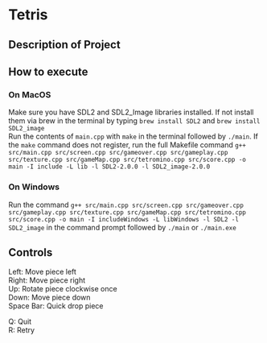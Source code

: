 # Tetris
## Description of Project

## How to execute
### On MacOS
Make sure you have SDL2 and SDL2_Image libraries installed. If not install them via brew in the terminal by typing `brew install SDL2` and `brew install SDL2_image` <br>
Run the contents of `main.cpp` with `make` in the terminal followed by `./main`. If the `make` command does not register, run the full Makefile command `g++ src/main.cpp src/screen.cpp src/gameover.cpp src/gameplay.cpp src/texture.cpp src/gameMap.cpp src/tetromino.cpp src/score.cpp -o main -I include -L lib -l SDL2-2.0.0 -l SDL2_image-2.0.0`

### On Windows
Run the command `g++ src/main.cpp src/screen.cpp src/gameover.cpp src/gameplay.cpp src/texture.cpp src/gameMap.cpp src/tetromino.cpp src/score.cpp -o main -I includeWindows -L libWindows -l SDL2 -l SDL2_image` in the command prompt followed by `./main` or `./main.exe`

## Controls
Left: Move piece left <br>
Right: Move piece right <br>
Up: Rotate piece clockwise once <br>
Down: Move piece down <br>
Space Bar: Quick drop piece <br>

Q: Quit <br>
R: Retry <br>
